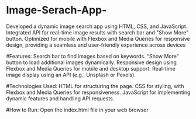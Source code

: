 # Image-Serach-App-
Developed a dynamic image search app using HTML, CSS, and JavaScript. Integrated API for real-time image results with search bar and "Show More" button. Optimized for mobile with Flexbox and Media Queries for responsive design, providing a seamless and user-friendly experience across devices

#Features:
Search bar to find images based on keywords.
“Show More” button to load additional images dynamically.
Responsive design using Flexbox and Media Queries for mobile and desktop support.
Real-time image display using an API (e.g., Unsplash or Pexels).

#Technologies Used:
HTML for structuring the page.
CSS for styling, with Flexbox and Media Queries for responsiveness.
JavaScript for implementing dynamic features and handling API requests.

#How to Run:
Open the index.html file in your web browser
